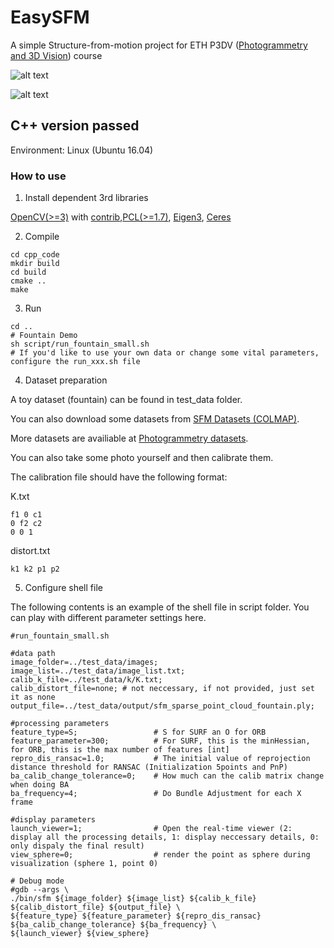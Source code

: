 # EasySFM
A simple Structure-from-motion project for ETH P3DV ([Photogrammetry and 3D Vision](https://prs.igp.ethz.ch/)) course

![alt text](assets/easySFM_demo_1_fountain.gif)

![alt text](assets/easySFM_demo_2_personhall.gif)

## C++ version passed

Environment: Linux (Ubuntu 16.04)

### How to use

1. Install dependent 3rd libraries 

[OpenCV(>=3)](https://github.com/opencv/opencv) with [contrib](https://github.com/opencv/opencv_contrib/tree/3.4),[PCL(>=1.7)](https://github.com/PointCloudLibrary/pcl), [Eigen3](https://eigen.tuxfamily.org/dox/), [Ceres](https://github.com/ceres-solver/ceres-solver)


2. Compile
```
cd cpp_code
mkdir build
cd build
cmake ..
make 
```

3. Run
```
cd ..
# Fountain Demo
sh script/run_fountain_small.sh
# If you'd like to use your own data or change some vital parameters, configure the run_xxx.sh file
```

4. Dataset preparation

A toy dataset (fountain) can be found in test_data folder.

You can also download some datasets from [SFM Datasets (COLMAP)](https://onedrive.live.com/?authkey=%21AAQumsDDwZBIW3w&id=C58A258D760E1B58%2146879&cid=C58A258D760E1B58).

More datasets are availiable at [Photogrammetry datasets](https://github.com/natowi/photogrammetry_datasets).

You can also take some photo yourself and then calibrate them.

The calibration file should have the following format:

K.txt
```
f1 0 c1
0 f2 c2
0 0 1
```

distort.txt
```
k1 k2 p1 p2
```

5. Configure shell file

The following contents is an example of the shell file in script folder. You can play with different parameter settings here.

```
#run_fountain_small.sh

#data path
image_folder=../test_data/images;
image_list=../test_data/image_list.txt;
calib_k_file=../test_data/k/K.txt;
calib_distort_file=none; # not neccessary, if not provided, just set it as none
output_file=../test_data/output/sfm_sparse_point_cloud_fountain.ply;

#processing parameters
feature_type=S;                 # S for SURF an O for ORB
feature_parameter=300;          # For SURF, this is the minHessian, for ORB, this is the max number of features [int]
repro_dis_ransac=1.0;           # The initial value of reprojection distance threshold for RANSAC (Initialization 5points and PnP)
ba_calib_change_tolerance=0;    # How much can the calib matrix change when doing BA
ba_frequency=4;                 # Do Bundle Adjustment for each X frame

#display parameters
launch_viewer=1;                # Open the real-time viewer (2: display all the processing details, 1: display neccessary details, 0: only dispaly the final result)
view_sphere=0;                  # render the point as sphere during visualization (sphere 1, point 0)

# Debug mode
#gdb --args \  
./bin/sfm ${image_folder} ${image_list} ${calib_k_file} ${calib_distort_file} ${output_file} \
${feature_type} ${feature_parameter} ${repro_dis_ransac} ${ba_calib_change_tolerance} ${ba_frequency} \
${launch_viewer} ${view_sphere} 
```